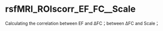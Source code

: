 # rsfMRI_ROIscorr_EF_FC__Scale
Calculating the correlation between EF and ΔFC；between  ΔFC and Scale；
